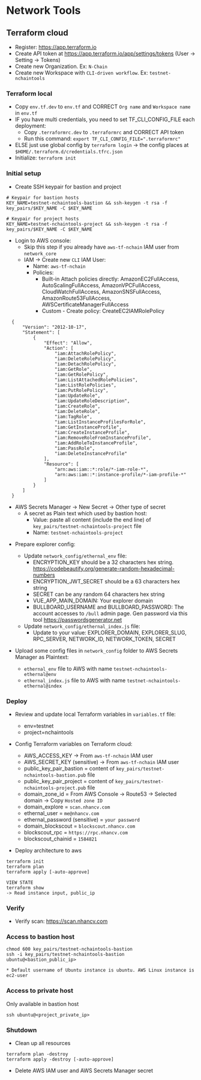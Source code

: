 # Network Tools

## Terraform cloud

- Register: https://app.terraform.io
- Create API token at https://app.terraform.io/app/settings/tokens (User -> Setting -> Tokens)
- Create new Organization. Ex: `N-Chain`
- Create new Workspace with `CLI-driven workflow`. Ex: `testnet-nchaintools`

### Terraform local

- Copy `env.tf.dev` to `env.tf` and CORRECT `Org name` and `Workspace name` in `env.tf`
- IF you have multi credentials, you need to set TF_CLI_CONFIG_FILE each deployment:
    + Copy `.terraformrc.dev` to `.terraformrc` and CORRECT API token
    + Run this command: `export TF_CLI_CONFIG_FILE=".terraformrc"`
- ELSE just use global config by `terraform login` -> the config places at `$HOME/.terraform.d/credentials.tfrc.json`
- Initialize: `terraform init`

### Initial setup

- Create SSH keypair for bastion and project

```
# Keypair for bastion hosts
KEY_NAME=testnet-nchaintools-bastion && ssh-keygen -t rsa -f key_pairs/$KEY_NAME -C $KEY_NAME

# Keypair for project hosts
KEY_NAME=testnet-nchaintools-project && ssh-keygen -t rsa -f key_pairs/$KEY_NAME -C $KEY_NAME
```

- Login to AWS console:
    + Skip this step if you already have `aws-tf-nchain` IAM user from `network_core`
    + IAM -> Create new `CLI` IAM User:
        + Name: `aws-tf-nchain`
        + Policies:
            + Built-in Attach policies directly: AmazonEC2FullAccess, AutoScalingFullAccess, AmazonVPCFullAccess,
              CloudWatchFullAccess, AmazonSNSFullAccess, AmazonRoute53FullAccess, AWSCertificateManagerFullAccess
            + Custom - Create policy: CreateEC2IAMRolePolicy

```
  {
      "Version": "2012-10-17",
      "Statement": [
          {
              "Effect": "Allow",
              "Action": [
                  "iam:AttachRolePolicy",
                  "iam:DeleteRolePolicy",
                  "iam:DetachRolePolicy",
                  "iam:GetRole",
                  "iam:GetRolePolicy",
                  "iam:ListAttachedRolePolicies",
                  "iam:ListRolePolicies",
                  "iam:PutRolePolicy",
                  "iam:UpdateRole",
                  "iam:UpdateRoleDescription",
                  "iam:CreateRole",
                  "iam:DeleteRole",
                  "iam:TagRole",
                  "iam:ListInstanceProfilesForRole",
                  "iam:GetInstanceProfile",
                  "iam:CreateInstanceProfile",
                  "iam:RemoveRoleFromInstanceProfile",
                  "iam:AddRoleToInstanceProfile",
                  "iam:PassRole",
                  "iam:DeleteInstanceProfile"
              ],
              "Resource": [
                  "arn:aws:iam::*:role/*-iam-role-*",
                  "arn:aws:iam::*:instance-profile/*-iam-profile-*"
              ]
          }
      ]
  }
```

+ AWS Secrets Manager -> New Secret -> Other type of secret
    + A secret as Plain text which used by bastion host:
        + Value: paste all content (include the end line) of `key_pairs/testnet-nchaintools-project` file
        + Name: `testnet-nchaintools-project`

- Prepare explorer config:
    + Update `network_config/ethernal_env` file:
        + ENCRYPTION_KEY should be a 32 characters hex
          string. https://codebeautify.org/generate-random-hexadecimal-numbers
        + ENCRYPTION_JWT_SECRET should be a 63 characters hex string
        + SECRET can be any random 64 characters hex string
        + VUE_APP_MAIN_DOMAIN: Your explorer domain
        + BULLBOARD_USERNAME and BULLBOARD_PASSWORD: The account accesses to `/bull` admin page. Gen password via this tool https://passwordsgenerator.net
    + Update `network_config/ethernal_index.js` file:
        + Update to your value: EXPLORER_DOMAIN, EXPLORER_SLUG, RPC_SERVER, NETWORK_ID, NETWORK_TOKEN, SECRET

- Upload some config files in `network_config` folder to AWS Secrets Manager as Plaintext:
    - `ethernal_env` file to AWS with name `testnet-nchaintools-ethernal@env`
    - `ethernal_index.js` file to AWS with name `testnet-nchaintools-ethernal@index`

### Deploy

- Review and update local Terraform variables in `variables.tf` file:
    + env=testnet
    + project=nchaintools
- Config Terraform variables on Terraform cloud:
    + AWS_ACCESS_KEY -> From `aws-tf-nchain` IAM user
    + AWS_SECRET_KEY (sensitive) -> From `aws-tf-nchain` IAM user
    + public_key_pair_bastion = content of `key_pairs/testnet-nchaintools-bastion.pub` file
    + public_key_pair_project = content of `key_pairs/testnet-nchaintools-project.pub` file
    + domain_zone_id = From AWS Console -> Route53 -> Selected domain -> Copy `Hosted zone ID`
    + domain_explore = `scan.nhancv.com`
    + ethernal_user = `me@nhancv.com`
    + ethernal_password (sensitive) = `your password`
    + domain_blockscout = `blockscout.nhancv.com`
    + blockscout_rpc = `https://rpc.nhancv.com`
    + blockscout_chainid = `1584821`

- Deploy architecture to aws

```
terraform init
terraform plan
terraform apply [-auto-approve]

VIEW STATE
terraform show
-> Read instance input, public_ip
```

### Verify

- Verify scan: https://scan.nhancv.com

### Access to bastion host

```
chmod 600 key_pairs/testnet-nchaintools-bastion
ssh -i key_pairs/testnet-nchaintools-bastion ubuntu@<bastion_public_ip>

* Default username of Ubuntu instance is ubuntu. AWS Linux instance is ec2-user
```

### Access to private host

Only available in bastion host

```
ssh ubuntu@<project_private_ip>
```

### Shutdown

- Clean up all resources

```
terraform plan -destroy
terraform apply -destroy [-auto-approve]
```

- Delete AWS IAM user and AWS Secrets Manager secret
